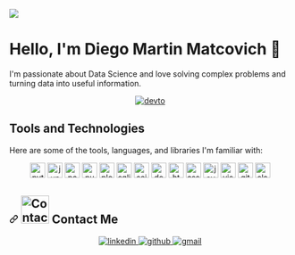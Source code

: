 ![](https://github.com/ruso439/ruso439/assets/92635274/48ee192c-2a8d-40c7-8128-6090e30aa99b)


# Hello, I'm Diego Martin Matcovich 👋

I'm passionate about Data Science and love solving complex problems and turning data into useful information.

<div align="center" dir="auto">
  <a target="_blank" rel="noopener noreferrer nofollow" href="https://camo.githubusercontent.com/a6c0c20ac09ec46cbd51521582029b5d550599b945bfc40d6aa0bc754f2e153d/68747470733a2f2f696d672e736869656c64732e696f2f62616467652f636f756e7472792d417267656e74696e612d3643414345343f267374796c653d666f722d7468652d6261646765266c6162656c436f6c6f723d306130613061"><img src="https://camo.githubusercontent.com/a6c0c20ac09ec46cbd51521582029b5d550599b945bfc40d6aa0bc754f2e153d/68747470733a2f2f696d672e736869656c64732e696f2f62616467652f636f756e7472792d417267656e74696e612d3643414345343f267374796c653d666f722d7468652d6261646765266c6162656c436f6c6f723d306130613061" alt="devto" data-canonical-src="https://img.shields.io/badge/country-Argentina-6CACE4?&amp;style=for-the-badge&amp;labelColor=0a0a0a" style="max-width: 100%;"></a>
</div>

## Tools and Technologies

Here are some of the tools, languages, and libraries I'm familiar with:

<div align="center" dir="auto">
  <a href="https://www.python.org/" rel="nofollow"><img src="https://camo.githubusercontent.com/29f7c356f5f0032cddb376666aca132c9b3dd36368fcce372e497ef3bdad02af/68747470733a2f2f696d672e736869656c64732e696f2f62616467652f507974686f6e2d3131313131323f267374796c653d666c61742d737175617265266c6f676f3d707974686f6e" alt="python" height="27px/" data-canonical-src="https://img.shields.io/badge/Python-111112?&amp;style=flat-square&amp;logo=python" style="max-width: 100%;"></a>
  <a href="https://jupyter.org/" rel="nofollow"><img src="https://camo.githubusercontent.com/895f09bf788eb9e216780f5238230342c5ffbf3060c9eb78f3c35555b245849b/68747470733a2f2f696d672e736869656c64732e696f2f62616467652f4a7570797465722d3131313131323f267374796c653d666c61742d737175617265266c6f676f3d6a757079746572" alt="jupyter" height="27px/" data-canonical-src="https://img.shields.io/badge/Jupyter-111112?&amp;style=flat-square&amp;logo=jupyter" style="max-width: 100%;"></a>
  <a href="https://pandas.pydata.org/" rel="nofollow"><img src="https://camo.githubusercontent.com/8de5c82d3b2ea24366d1be8b610bbc5bf7798232f94be43586c4e9109871d121/68747470733a2f2f696d672e736869656c64732e696f2f62616467652f50616e6461732d3131313131323f267374796c653d666c61742d737175617265266c6f676f3d70616e646173266c6f676f436f6c6f723d313530343538" alt="pandas" height="27px/" data-canonical-src="https://img.shields.io/badge/Pandas-111112?&amp;style=flat-square&amp;logo=pandas&amp;logoColor=150458" style="max-width: 100%;"></a>
  <a href="https://numpy.org/" rel="nofollow"><img src="https://camo.githubusercontent.com/535f6af55f8f580d006259cf84a6abd453ddcc8f7be41ffbb446b7390af693d1/68747470733a2f2f696d672e736869656c64732e696f2f62616467652f4e756d70792d3131313131323f267374796c653d666c61742d737175617265266c6f676f3d6e756d7079266c6f676f436f6c6f723d303133323433" alt="numpy" height="27px/" data-canonical-src="https://img.shields.io/badge/Numpy-111112?&amp;style=flat-square&amp;logo=numpy&amp;logoColor=013243" style="max-width: 100%;"></a>
  <a href="https://plotly.com/" rel="nofollow"><img src="https://camo.githubusercontent.com/f88838b8c327ad6dcd173a0a2f3f66999812ab9394ce321a1be5e7ae2a5ab961/68747470733a2f2f696d672e736869656c64732e696f2f62616467652f506c6f746c792d3131313131323f267374796c653d666c61742d737175617265266c6f676f3d706c6f746c79266c6f676f436f6c6f723d334634463735" alt="plotly" height="27px/" data-canonical-src="https://img.shields.io/badge/Plotly-111112?&amp;style=flat-square&amp;logo=plotly&amp;logoColor=3F4F75" style="max-width: 100%;"></a>
  <a href="https://www.sqlite.org/" rel="nofollow"><img src="https://camo.githubusercontent.com/0ad6d349433ccce4719e4dbeb4ec3da4ea254c51cf890b0ce75637dfae5e3f0e/68747470733a2f2f696d672e736869656c64732e696f2f62616467652f53514c6974652d3131313131323f267374796c653d666c61742d737175617265266c6f676f3d73716c697465266c6f676f436f6c6f723d303033423537" alt="sqlite" height="27px/" data-canonical-src="https://img.shields.io/badge/SQLite-111112?&amp;style=flat-square&amp;logo=sqlite&amp;logoColor=003B57" style="max-width: 100%;"></a> 
  <a href="https://scikit-learn.org/" rel="nofollow"><img src="https://camo.githubusercontent.com/379942ab33fa5016c362b80cc789a355224eb78e5effab95be700a11a915e2de/68747470733a2f2f696d672e736869656c64732e696f2f62616467652f5363696b69744c6561726e2d3131313131323f267374796c653d666c61742d737175617265266c6f676f3d7363696b69746c6561726e266c6f676f436f6c6f723d463739333145" alt="scikitlearn" height="27px/" data-canonical-src="https://img.shields.io/badge/ScikitLearn-111112?&amp;style=flat-square&amp;logo=scikitlearn&amp;logoColor=F7931E" style="max-width: 100%;"></a> 
  <a href="https://www.docker.com/" rel="nofollow"><img src="https://camo.githubusercontent.com/f72472d726b61d00ed7de10693c2c0254f317f37974bb85ba5a6e95ea8abdf2d/68747470733a2f2f696d672e736869656c64732e696f2f62616467652f446f636b65722d3131313131323f267374796c653d666c61742d737175617265266c6f676f3d646f636b6572266c6f676f436f6c6f723d323439364544" alt="docker" height="27px/" data-canonical-src="https://img.shields.io/badge/Docker-111112?&amp;style=flat-square&amp;logo=docker&amp;logoColor=2496ED" style="max-width: 100%;"></a>
  <a href="https://developer.mozilla.org/es/docs/Web/HTML" rel="nofollow"><img src="https://camo.githubusercontent.com/118b02f7281250aaa6f954e94e66ad2a36ba83d90baefbb27b3319276fedd2d4/68747470733a2f2f696d672e736869656c64732e696f2f62616467652f48544d4c2d3131313131323f267374796c653d666c61742d737175617265266c6f676f3d68746d6c35266c6f676f436f6c6f723d453334463236" alt="html" height="27px/" data-canonical-src="https://img.shields.io/badge/HTML-111112?&amp;style=flat-square&amp;logo=html5&amp;logoColor=E34F26" style="max-width: 100%;"></a>
  <a href="https://developer.mozilla.org/es/docs/Web/CSS" rel="nofollow"><img src="https://camo.githubusercontent.com/1bca4ffdd7af7cb27335acb6307283e282842f3bc4dc166c4bc9061dbd0f8349/68747470733a2f2f696d672e736869656c64732e696f2f62616467652f4353532d3131313131323f267374796c653d666c61742d737175617265266c6f676f3d63737333266c6f676f436f6c6f723d313537324236" alt="css" height="27px/" data-canonical-src="https://img.shields.io/badge/CSS-111112?&amp;style=flat-square&amp;logo=css3&amp;logoColor=1572B6" style="max-width: 100%;"></a>
  <a href="https://developer.mozilla.org/es/docs/Web/JavaScript" rel="nofollow"><img src="https://camo.githubusercontent.com/60db2e506e5c130ea3b90d068a4d025d3e9dc68979ae50b121a3b66f9c4f644d/68747470733a2f2f696d672e736869656c64732e696f2f62616467652f4a6176615363726970742d3131313131323f267374796c653d666c61742d737175617265266c6f676f3d6a617661736372697074266c6f676f436f6c6f723d463744463145" alt="javascript" height="27px/" data-canonical-src="https://img.shields.io/badge/JavaScript-111112?&amp;style=flat-square&amp;logo=javascript&amp;logoColor=F7DF1E" style="max-width: 100%;"></a>
  <a href="https://code.visualstudio.com/" rel="nofollow"><img src="https://camo.githubusercontent.com/7868ca11a83d9ee6ad42aefc9c4c203e8b4ec087e976aaf308df67d81e93896c/68747470733a2f2f696d672e736869656c64732e696f2f62616467652f5653436f64652d3131313131323f267374796c653d666c61742d737175617265266c6f676f3d76697375616c73747564696f636f6465266c6f676f436f6c6f723d303037414343" alt="visualstudiocode" height="27px/" data-canonical-src="https://img.shields.io/badge/VSCode-111112?&amp;style=flat-square&amp;logo=visualstudiocode&amp;logoColor=007ACC" style="max-width: 100%;"></a>
  <a href="https://git-scm.com/" rel="nofollow"><img src="https://camo.githubusercontent.com/6a9c0399fc615d581e9b87e205922d9331d88195281fd0dbb980f06e26f2df57/68747470733a2f2f696d672e736869656c64732e696f2f62616467652f4749542d3131313131323f267374796c653d666c61742d737175617265266c6f676f3d676974266c6f676f436f6c6f723d463035303332" alt="git" height="27px/" data-canonical-src="https://img.shields.io/badge/GIT-111112?&amp;style=flat-square&amp;logo=git&amp;logoColor=F05032" style="max-width: 100%;"></a>
  <a href="https://slack.com" rel="nofollow"><img src="https://camo.githubusercontent.com/8fcb4d8ec81a8392ed7885196e8b06ee53bf3db1abf7e1b185039fd5f2cbc3f8/68747470733a2f2f696d672e736869656c64732e696f2f62616467652f536c61636b2d3131313131323f267374796c653d666c61742d737175617265266c6f676f3d736c61636b266c6f676f436f6c6f723d344131353442" alt="slack" height="27px/" data-canonical-src="https://img.shields.io/badge/Slack-111112?&amp;style=flat-square&amp;logo=slack&amp;logoColor=4A154B" style="max-width: 100%;"></a>
</div>
<h2 dir="auto"><a id="user-content-----contact-me" class="anchor" aria-hidden="true" tabindex="-1" href="#----contact-me"><svg class="octicon octicon-link" viewBox="0 0 16 16" version="1.1" width="16" height="16" aria-hidden="true"><path d="m7.775 3.275 1.25-1.25a3.5 3.5 0 1 1 4.95 4.95l-2.5 2.5a3.5 3.5 0 0 1-4.95 0 .751.751 0 0 1 .018-1.042.751.751 0 0 1 1.042-.018 1.998 1.998 0 0 0 2.83 0l2.5-2.5a2.002 2.002 0 0 0-2.83-2.83l-1.25 1.25a.751.751 0 0 1-1.042-.018.751.751 0 0 1-.018-1.042Zm-4.69 9.64a1.998 1.998 0 0 0 2.83 0l1.25-1.25a.751.751 0 0 1 1.042.018.751.751 0 0 1 .018 1.042l-1.25 1.25a3.5 3.5 0 1 1-4.95-4.95l2.5-2.5a3.5 3.5 0 0 1 4.95 0 .751.751 0 0 1-.018 1.042.751.751 0 0 1-1.042.018 1.998 1.998 0 0 0-2.83 0l-2.5 2.5a1.998 1.998 0 0 0 0 2.83Z"></path></svg></a>
  <a target="_blank" rel="noopener noreferrer nofollow" href="https://camo.githubusercontent.com/9d0822c631f2803c60503986e12ba10b026723e38c294e0ea6c9307f9a929048/68747470733a2f2f6d65646961342e67697068792e636f6d2f6d656469612f6a4f6e7672424b6b75676859796b7036574c2f67697068792e6769663f6369643d65636630356534376c30786d713468686977687066793034313431327076723435303937306a6376653963716475627a267269643d67697068792e6769662663743d73"><img alt="Contact" src="https://camo.githubusercontent.com/9d0822c631f2803c60503986e12ba10b026723e38c294e0ea6c9307f9a929048/68747470733a2f2f6d65646961342e67697068792e636f6d2f6d656469612f6a4f6e7672424b6b75676859796b7036574c2f67697068792e6769663f6369643d65636630356534376c30786d713468686977687066793034313431327076723435303937306a6376653963716475627a267269643d67697068792e6769662663743d73" width="50px" data-animated-image="" data-canonical-src="https://media4.giphy.com/media/jOnvrBKkughYykp6WL/giphy.gif?cid=ecf05e47l0xmq4hhiwhpfy041412pvr450970jcve9cqdubz&amp;rid=giphy.gif&amp;ct=s" style="max-width: 100%;"></a>
  Contact Me
</h2>
<div align="center" dir="auto">
  <a href="https://www.linkedin.com/in/diegomatcovichdev/" rel="nofollow">
  <img src="https://camo.githubusercontent.com/5e3d78e5310a41c0667e07077cf93596229de398b154b83885dc068874ed5365/68747470733a2f2f696d672e736869656c64732e696f2f62616467652f6c696e6b6564696e2d2532333145373742352e7376673f267374796c653d666f722d7468652d6261646765266c6f676f3d6c696e6b6564696e266c6f676f436f6c6f723d7768697465" alt="linkedin" data-canonical-src="https://img.shields.io/badge/linkedin-%231E77B5.svg?&amp;style=for-the-badge&amp;logo=linkedin&amp;logoColor=white" style="max-width: 100%;">
  </a>
  <a href="https://github.com/ruso439">
  <img src="https://camo.githubusercontent.com/b2d1ae072c968dbeaf2232f0e1071ae5a7b218b11caec1ae5c69c10ef370a3cc/68747470733a2f2f696d672e736869656c64732e696f2f62616467652f6769746875622d2532333234323932652e7376673f267374796c653d666f722d7468652d6261646765266c6f676f3d676974687562266c6f676f436f6c6f723d7768697465" alt="github" data-canonical-src="https://img.shields.io/badge/github-%2324292e.svg?&amp;style=for-the-badge&amp;logo=github&amp;logoColor=white" style="max-width: 100%;">
  </a>
  <a href="mailto:ruso439@gmail.com">
  <img src="https://camo.githubusercontent.com/0fff455fc18b7437ec92a62af6a68ef4cf956541efa2d3292482bd78bb931744/68747470733a2f2f696d672e736869656c64732e696f2f62616467652f676d61696c2d4541343333353f267374796c653d666f722d7468652d6261646765266c6f676f3d676d61696c266c6f676f436f6c6f723d7768697465" alt="gmail" data-canonical-src="https://img.shields.io/badge/gmail-EA4335?&amp;style=for-the-badge&amp;logo=gmail&amp;logoColor=white" style="max-width: 100%;">
  </a>
</div>
<!---
ruso439/ruso439 is a ✨ special ✨ repository because its `README.md` (this file) appears on your GitHub profile.
You can click the Preview link to take a look at your changes.
--->
